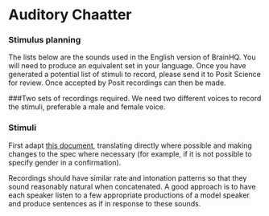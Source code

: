 Auditory Chaatter
==================

### Stimulus planning
The lists below are the sounds used in the English version of BrainHQ. You will need to produce an equivalent set in your language. Once you have generated a potential list of stimuli to record, please send it to Posit Science for review. Once accepted by Posit recordings can then be made. 

###Two sets of recordings required. 
We need two different voices to record the stimuli, preferable a male and female voice.

### Stimuli
First adapt [this document](chatter.csv), translating directly where possible and making changes to the spec where necessary (for example, if it is not possible to specify gender in a confirmation).

Recordings should have similar rate and intonation patterns so that they sound reasonably natural when concatenated. A good approach is to have each speaker listen to a few appropriate productions of a model speaker and produce sentences as if in response to these sounds.